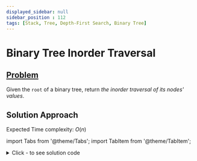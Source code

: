 ```yaml
---
displayed_sidebar: null
sidebar_position : 112
tags: [Stack, Tree, Depth-First Search, Binary Tree]
---
```


# Binary Tree Inorder Traversal

## [Problem](https://leetcode.com/problems/binary-tree-inorder-traversal/)

<p>Given the <code>root</code> of a binary tree, return <em>the inorder traversal of its nodes&#39; values</em>.</p>

## Solution Approach

Expected Time complexity: $O(n)$

import Tabs from '@theme/Tabs';
import TabItem from '@theme/TabItem';

<details><summary>Click - to see solution code</summary>

<Tabs>
<TabItem value="cpp" label="C++">

```cpp
class Solution {
   public:
    vector<int> inorderTraversal(TreeNode* root) {
        vector<int> inorder;
        TreeNode* cur = root;
        while (cur != NULL) {
            if (cur->left == NULL) {
                inorder.push_back(cur->val);
                cur = cur->right;
            } else {
                TreeNode* prev = cur->left;
                while (prev->right && prev->right != cur) {
                    prev = prev->right;
                }

                if (prev->right == cur) {
                    prev->right = NULL;
                    inorder.push_back(cur->val);
                    cur = cur->right;
                } else {
                    prev->right = cur;
                    cur = cur->left;
                }
            }
        }
        return inorder;
    }
};

```
</TabItem>
</Tabs>

</details>
